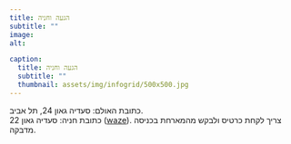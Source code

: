 ```yaml
---
title: הגעה וחניה
subtitle: ""
image: 
alt: 

caption:
  title: הגעה וחניה
  subtitle: ""
  thumbnail: assets/img/infogrid/500x500.jpg
---
```

כתובת האולם: סעדיה גאון 24, תל אביב. \
כתובת חניה: סעדיה גאון 22 (<a href="https://waze.com/ul/hsv8wrmzbc" target="_blank">waze</a>).
צריך לקחת כרטיס ולבקש מהמארחת בכניסה מדבקה.